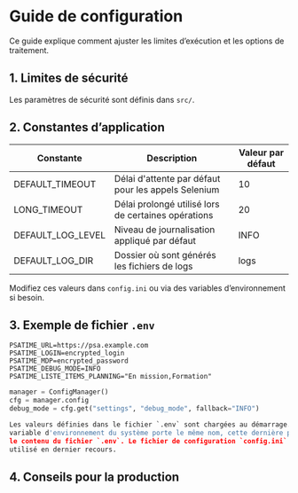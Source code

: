 # Guide de configuration

Ce guide explique comment ajuster les limites d’exécution et les options de traitement.

## 1. Limites de sécurité

Les paramètres de sécurité sont définis dans `src/`.



## 2. Constantes d’application

| Constante         | Description                                                | Valeur par défaut |
| ----------------- | ---------------------------------------------------------- | ----------------- |
| DEFAULT_TIMEOUT   | Délai d'attente par défaut pour les appels Selenium       | 10                |
| LONG_TIMEOUT      | Délai prolongé utilisé lors de certaines opérations       | 20                |
| DEFAULT_LOG_LEVEL | Niveau de journalisation appliqué par défaut              | INFO              |
| DEFAULT_LOG_DIR   | Dossier où sont générés les fichiers de logs              | logs              |

Modifiez ces valeurs dans `config.ini` ou via des variables d’environnement si besoin.

## 3. Exemple de fichier `.env`

```dotenv
PSATIME_URL=https://psa.example.com
PSATIME_LOGIN=encrypted_login
PSATIME_MDP=encrypted_password
PSATIME_DEBUG_MODE=INFO
PSATIME_LISTE_ITEMS_PLANNING="En mission,Formation"
```

```python
manager = ConfigManager()
cfg = manager.config
debug_mode = cfg.get("settings", "debug_mode", fallback="INFO")

Les valeurs définies dans le fichier `.env` sont chargées au démarrage. Si une
variable d'environnement du système porte le même nom, cette dernière prime sur
le contenu du fichier `.env`. Le fichier de configuration `config.ini` est
utilisé en dernier recours.
```

## 4. Conseils pour la production


